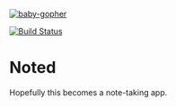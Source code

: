 [![baby-gopher](https://raw.github.com/drnic/babygopher-site/gh-pages/images/babygopher-badge.png)](http://www.babygopher.org)

[![Build Status](https://travis-ci.org/iangreenleaf/noted-go.svg)](https://travis-ci.org/iangreenleaf/noted-go)

# Noted #

Hopefully this becomes a note-taking app.
